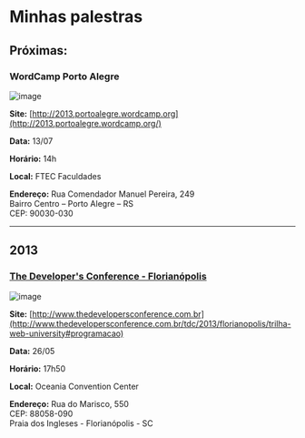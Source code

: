 # Minhas palestras

## Próximas:

### WordCamp Porto Alegre

![image](https://raw.github.com/fdaciuk/talks/master/images/wordcamp-2013.png)

__Site:__ [http://2013.portoalegre.wordcamp.org](http://2013.portoalegre.wordcamp.org/)

__Data:__ 13/07

__Horário:__ 14h

__Local:__ FTEC Faculdades 

__Endereço:__ Rua Comendador Manuel Pereira, 249  
Bairro Centro – Porto Alegre – RS  
CEP: 90030-030


---

## 2013

### [The Developer's Conference - Florianópolis](https://github.com/fdaciuk/talks/tree/master/2013/tdc-floripa)

![image](https://fbcdn-sphotos-b-a.akamaihd.net/hphotos-ak-prn1/163299_478011988925851_367011638_n.png)

__Site:__ [http://www.thedevelopersconference.com.br](http://www.thedevelopersconference.com.br/tdc/2013/florianopolis/trilha-web-university#programacao)

__Data:__ 26/05

__Horário:__ 17h50

__Local:__ Oceania Convention Center

__Endereço:__ Rua do Marisco, 550  
CEP: 88058-090  
Praia dos Ingleses - Florianópolis - SC